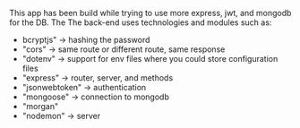 This app has been build while trying to use more express, jwt, and mongodb for the DB.
The The back-end uses technologies and modules such as: 

- bcryptjs" -> hashing the password
- "cors" -> same route or different route, same response 
- "dotenv" -> support for env files where you could store configuration files
- "express" -> router, server, and methods
- "jsonwebtoken" -> authentication
- "mongoose" -> connection to mongodb
- "morgan"
- "nodemon" -> server
